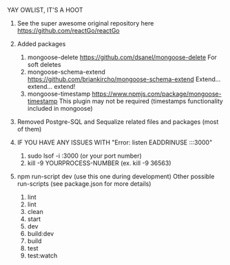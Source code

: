 YAY OWLIST, IT'S A HOOT

1. See the super awesome original repository here https://github.com/reactGo/reactGo

2. Added packages
    1. mongoose-delete https://github.com/dsanel/mongoose-delete
        For soft deletes
    2. mongoose-schema-extend https://github.com/briankircho/mongoose-schema-extend
        Extend... extend... extend!
    3. mongoose-timestamp https://www.npmjs.com/package/mongoose-timestamp
        This plugin may not be required (timestamps functionality included in mongoose)

3. Removed Postgre-SQL and Sequalize related files and packages (most of them)

4. IF YOU HAVE ANY ISSUES WITH "Error: listen EADDRINUSE :::3000"
    1. sudo lsof -i :3000
        (or your port number)
    2. kill -9 YOURPROCESS-NUMBER
        (ex. kill -9 36563)

5. npm run-script dev (use this one during development)
    Other possible run-scripts (see package.json for more details)
    1. lint
    2. lint
    3. clean
    4. start
    5. dev
    6. build:dev
    7. build
    8. test
    9. test:watch